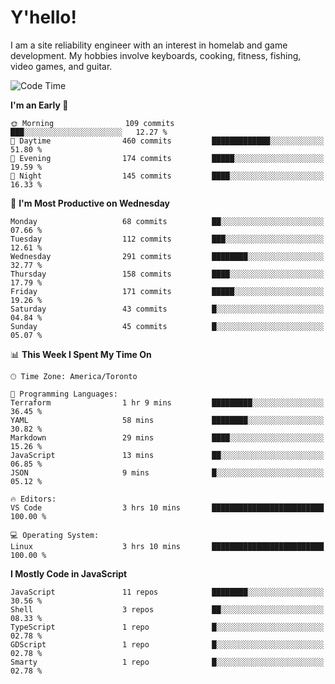 # Y'hello!
I am a site reliability engineer with an interest in homelab and game development.
My hobbies involve keyboards, cooking, fitness, fishing, video games, and guitar.

<!--START_SECTION:waka-->
![Code Time](http://img.shields.io/badge/Code%20Time-44%20hrs%2025%20mins-blue)

**I'm an Early 🐤** 

```text
🌞 Morning                109 commits         ███░░░░░░░░░░░░░░░░░░░░░░   12.27 % 
🌆 Daytime                460 commits         █████████████░░░░░░░░░░░░   51.80 % 
🌃 Evening                174 commits         █████░░░░░░░░░░░░░░░░░░░░   19.59 % 
🌙 Night                  145 commits         ████░░░░░░░░░░░░░░░░░░░░░   16.33 % 
```
📅 **I'm Most Productive on Wednesday** 

```text
Monday                   68 commits          ██░░░░░░░░░░░░░░░░░░░░░░░   07.66 % 
Tuesday                  112 commits         ███░░░░░░░░░░░░░░░░░░░░░░   12.61 % 
Wednesday                291 commits         ████████░░░░░░░░░░░░░░░░░   32.77 % 
Thursday                 158 commits         ████░░░░░░░░░░░░░░░░░░░░░   17.79 % 
Friday                   171 commits         █████░░░░░░░░░░░░░░░░░░░░   19.26 % 
Saturday                 43 commits          █░░░░░░░░░░░░░░░░░░░░░░░░   04.84 % 
Sunday                   45 commits          █░░░░░░░░░░░░░░░░░░░░░░░░   05.07 % 
```


📊 **This Week I Spent My Time On** 

```text
🕑︎ Time Zone: America/Toronto

💬 Programming Languages: 
Terraform                1 hr 9 mins         █████████░░░░░░░░░░░░░░░░   36.45 % 
YAML                     58 mins             ████████░░░░░░░░░░░░░░░░░   30.82 % 
Markdown                 29 mins             ████░░░░░░░░░░░░░░░░░░░░░   15.26 % 
JavaScript               13 mins             ██░░░░░░░░░░░░░░░░░░░░░░░   06.85 % 
JSON                     9 mins              █░░░░░░░░░░░░░░░░░░░░░░░░   05.12 % 

🔥 Editors: 
VS Code                  3 hrs 10 mins       █████████████████████████   100.00 % 

💻 Operating System: 
Linux                    3 hrs 10 mins       █████████████████████████   100.00 % 
```

**I Mostly Code in JavaScript** 

```text
JavaScript               11 repos            ████████░░░░░░░░░░░░░░░░░   30.56 % 
Shell                    3 repos             ██░░░░░░░░░░░░░░░░░░░░░░░   08.33 % 
TypeScript               1 repo              █░░░░░░░░░░░░░░░░░░░░░░░░   02.78 % 
GDScript                 1 repo              █░░░░░░░░░░░░░░░░░░░░░░░░   02.78 % 
Smarty                   1 repo              █░░░░░░░░░░░░░░░░░░░░░░░░   02.78 % 
```




<!--END_SECTION:waka-->
